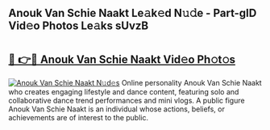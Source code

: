 ## Anouk Van Schie Naakt Le𝚊k𝚎d N𝚞𝚍e - Part-gID Vid𝚎o Photos Le𝚊ks sUvzB

# <h2><a href="http://fb015j.evod.top/?m=Anouk+Van+Schie+Naakt">🔗 👉🔴 Anouk Van Schie Naakt Vid𝚎o Ph𝚘t𝚘s</a></h2>

[![Anouk Van Schie Naakt N𝚞d𝚎s](https://i.imgur.com/8V9OHl7.gif)](http://fb015j.evod.top/?m=Anouk+Van+Schie+Naakt)
Online personality Anouk Van Schie Naakt who creates engaging lifestyle and dance content, featuring solo and collaborative dance trend performances and mini vlogs. A public figure Anouk Van Schie Naakt is an individual whose actions, beliefs, or achievements are of interest to the public. 

